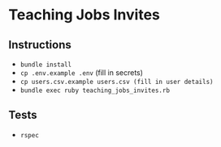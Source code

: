 # Teaching Jobs Invites

## Instructions
- `bundle install`
- `cp .env.example .env` (fill in secrets)
- `cp users.csv.example users.csv (fill in user details)`
- `bundle exec ruby teaching_jobs_invites.rb`

## Tests
- `rspec`

